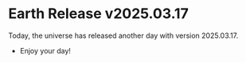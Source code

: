 # Earth Release v2025.03.17
Today, the universe has released another day with version 2025.03.17.
- Enjoy your day!
